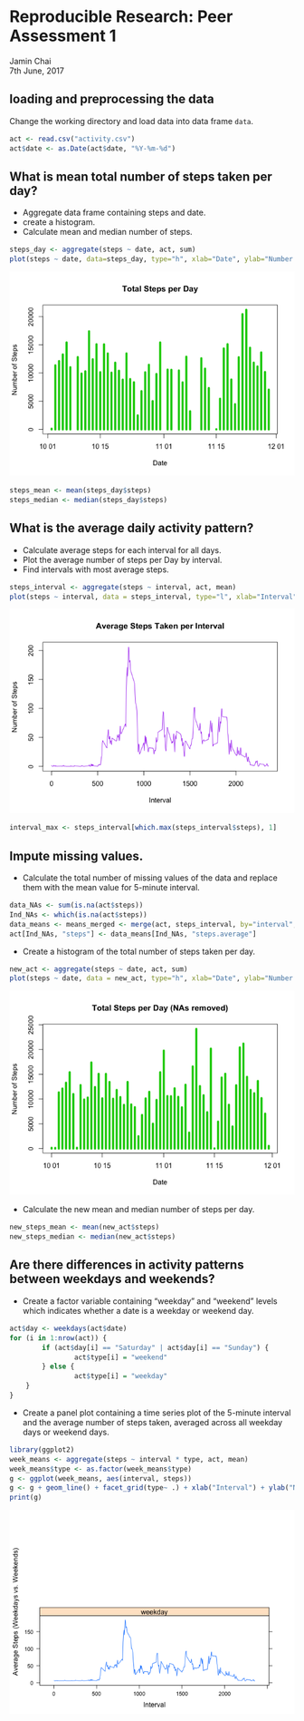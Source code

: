 # Reproducible Research: Peer Assessment 1
Jamin Chai  
7th June, 2017  

## loading and preprocessing the data
Change the working directory and load data into data frame `data`.

```r
act <- read.csv("activity.csv")
act$date <- as.Date(act$date, "%Y-%m-%d")
```

## What is mean total number of steps taken per day?
* Aggregate data frame containing steps and date.
* create a histogram.
* Calculate mean and median number of steps.

```r
steps_day <- aggregate(steps ~ date, act, sum)
plot(steps ~ date, data=steps_day, type="h", xlab="Date", ylab="Number of Steps", main="Total Steps per Day", lwd=5, col=3)
```

![](PA1_template_files/figure-html/unnamed-chunk-2-1.png)<!-- -->

```r
steps_mean <- mean(steps_day$steps)
steps_median <- median(steps_day$steps)
```

## What is the average daily activity pattern?
* Calculate average steps for each interval for all days.
* Plot the average number of steps per Day by interval.
* Find intervals with most average steps.

```r
steps_interval <- aggregate(steps ~ interval, act, mean)
plot(steps ~ interval, data = steps_interval, type="l", xlab="Interval", ylab="Number of Steps", main="Average Steps Taken per Interval", lwd=1, col="purple")
```

![](PA1_template_files/figure-html/unnamed-chunk-3-1.png)<!-- -->

```r
interval_max <- steps_interval[which.max(steps_interval$steps), 1]
```

## Impute missing values.
* Calculate the total number of missing values of the data and replace them with the mean value for 5-minute interval.

```r
data_NAs <- sum(is.na(act$steps))
Ind_NAs <- which(is.na(act$steps))
data_means <- means_merged <- merge(act, steps_interval, by="interval", suffixes = c(".actual", ".average"))
act[Ind_NAs, "steps"] <- data_means[Ind_NAs, "steps.average"]
```

* Create a histogram of the total number of steps taken per day.

```r
new_act <- aggregate(steps ~ date, act, sum)
plot(steps ~ date, data = new_act, type="h", xlab="Date", ylab="Number of Steps", main="Total Steps per Day (NAs removed)", lwd=5, col=3)
```

![](PA1_template_files/figure-html/unnamed-chunk-5-1.png)<!-- -->

* Calculate the new mean and median number of steps per day.

```r
new_steps_mean <- mean(new_act$steps)
new_steps_median <- median(new_act$steps)
```

## Are there differences in activity patterns between weekdays and weekends?
* Create a factor variable containing “weekday” and “weekend” levels which indicates whether a date is a weekday or weekend day.

```r
act$day <- weekdays(act$date)
for (i in 1:nrow(act)) {
        if (act$day[i] == "Saturday" | act$day[i] == "Sunday") {
                act$type[i] = "weekend"
        } else {
                act$type[i] = "weekday"
    }
}
```

* Create a panel plot containing a time series plot of the 5-minute interval and the average number of steps taken, averaged across all weekday days or weekend days.

```r
library(ggplot2)
week_means <- aggregate(steps ~ interval * type, act, mean)
week_means$type <- as.factor(week_means$type)
g <- ggplot(week_means, aes(interval, steps))
g <- g + geom_line() + facet_grid(type~ .) + xlab("Interval") + ylab("Number of Steps") + ggtitle("Activity Patterns between Weekdays and Weekends")
print(g)
```

![](PA1_template_files/figure-html/unnamed-chunk-8-1.png)<!-- -->
